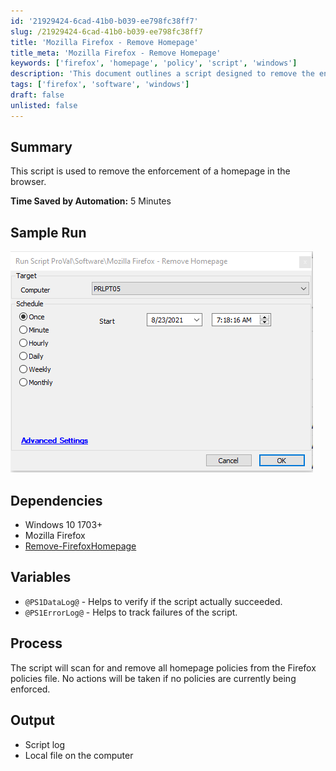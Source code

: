 ```yaml
---
id: '21929424-6cad-41b0-b039-ee798fc38ff7'
slug: /21929424-6cad-41b0-b039-ee798fc38ff7
title: 'Mozilla Firefox - Remove Homepage'
title_meta: 'Mozilla Firefox - Remove Homepage'
keywords: ['firefox', 'homepage', 'policy', 'script', 'windows']
description: 'This document outlines a script designed to remove the enforcement of a homepage in the Mozilla Firefox browser. It details the dependencies required, the process involved in scanning and removing homepage policies, and the expected output including logs for success and failure tracking.'
tags: ['firefox', 'software', 'windows']
draft: false
unlisted: false
---
```


## Summary

This script is used to remove the enforcement of a homepage in the browser.

**Time Saved by Automation:** 5 Minutes

## Sample Run

![Sample Run](../../../static/img/Mozilla-Firefox---Remove-Homepage/image_1.png)

## Dependencies

- Windows 10 1703+
- Mozilla Firefox
- [Remove-FirefoxHomepage](/docs/615b14aa-fee1-4eeb-9e5f-02ad695317d9  )

## Variables

- `@PS1DataLog@` - Helps to verify if the script actually succeeded.
- `@PS1ErrorLog@` - Helps to track failures of the script.

## Process

The script will scan for and remove all homepage policies from the Firefox policies file. No actions will be taken if no policies are currently being enforced.

## Output

- Script log
- Local file on the computer



